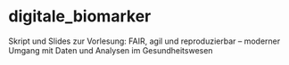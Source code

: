 # digitale_biomarker
Skript und Slides zur Vorlesung: FAIR, agil und reproduzierbar – moderner Umgang mit Daten und Analysen im Gesundheitswesen
